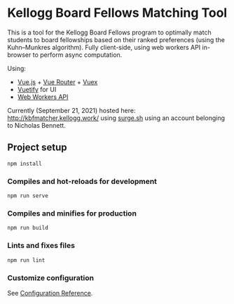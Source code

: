 # Kellogg Board Fellows Matching Tool

This is a tool for the Kellogg Board Fellows program to optimally match students to board fellowships based on their ranked preferences (using the Kuhn–Munkres algorithm). Fully client-side, using web workers API in-browser to perform async computation.

Using:

* [Vue.js](https://vuejs.org/) + [Vue Router](https://router.vuejs.org/) + [Vuex](https://vuex.vuejs.org/)
* [Vuetify](https://vuetifyjs.com/en/) for UI
* [Web Workers API](https://developer.mozilla.org/en-US/docs/Web/API/Web_Workers_API/Using_web_workers)

Currently (September 21, 2021) hosted here: http://kbfmatcher.kellogg.work/ using [surge.sh](https://surge.sh/) using an account belonging to Nicholas Bennett.

## Project setup
```
npm install
```

### Compiles and hot-reloads for development
```
npm run serve
```

### Compiles and minifies for production
```
npm run build
```

### Lints and fixes files
```
npm run lint
```

### Customize configuration
See [Configuration Reference](https://cli.vuejs.org/config/).
